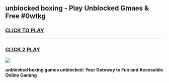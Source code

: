 
## unblocked boxing - Play Unblocked Gmaes & Free #0wtkg
<h3>
<a href="https://news.freeplayer.one?title=unblocked_boxing&ref=24F">CLICK TO PLAY</a></h3>
<hr>

<h3>
<a href="https://news.freeplayer.one?title=unblocked_boxing&ref=24F">CLICK 2 PLAY</a>
  
</h3>

<a href="https://news.freeplayer.one?title=unblocked_boxing&ref=24F/"><img src="https://clearcache.store/games.png"></a>


**unblocked boxing games unblocked: Your Gateway to Fun and Accessible Online Gaming**
